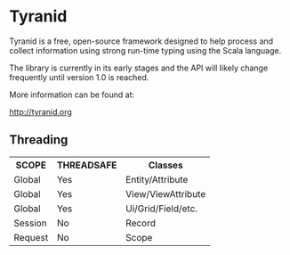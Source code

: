 # Tyranid
Tyranid is a free, open-source framework designed to help process and collect information using strong run-time typing using the Scala language.

The library is currently in its early stages and the API will likely change frequently until version 1.0 is reached.

More information can be found at:

http://tyranid.org

Threading
---------

<table>
<tr><th>SCOPE</th><th>THREADSAFE</th><th>Classes</th></tr>
<tr><td>Global</td><td>Yes</td><td>Entity/Attribute</td></tr>
<tr><td>Global</td><td>Yes</td><td>View/ViewAttribute</td></tr>
<tr><td>Global</td><td>Yes</td><td>Ui/Grid/Field/etc.</td></tr>
<tr><td>Session</td><td>No</td><td>Record</td></tr>
<tr><td>Request</td><td>No</td><td>Scope</td></tr>
</table>


